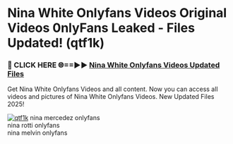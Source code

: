 # Nina White Onlyfans Videos Original Videos 0nlyFans Leaked - Files Updated! (qtf1k)

<h3>🔴 CLICK HERE 🌐==►► <a href="https://tinyurl.com/x26r9saj" rel="nofollow">Nina White Onlyfans Videos Updated Files</a></h3>

Get Nina White Onlyfans Videos and all content. Now you can access all videos and pictures of Nina White Onlyfans Videos. New Updated Files 2025!

[![qtf1k](https://i.imgur.com/LkgZPqh.gif)](https://tinyurl.com/x26r9saj)
nina mercedez onlyfans<br>
nina rotti onlyfans<br>
nina melvin onlyfans